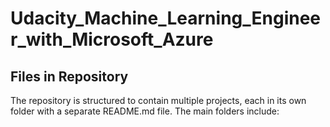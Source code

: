 # Udacity_Machine_Learning_Engineer_with_Microsoft_Azure

## Files in Repository 
The repository is structured to contain multiple projects, each in its own folder with a separate README.md file. The main folders include:
